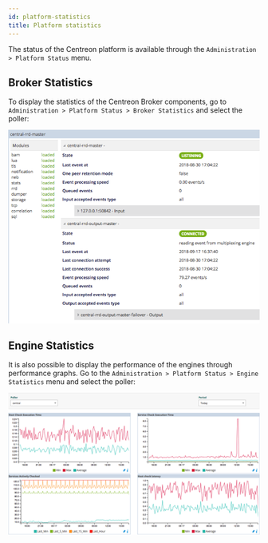 ```yaml
---
id: platform-statistics
title: Platform statistics
---
```


The status of the Centreon platform is available through the `Administration >
Platform Status` menu.

## Broker Statistics

To display the statistics of the Centreon Broker components, go to
`Administration > Platform Status > Broker Statistics` and select the
poller:

![image](../assets/administration/statistics-broker.png)

## Engine Statistics

It is also possible to display the performance of the engines through
performance graphs. Go to the `Administration > Platform Status > Engine
Statistics` menu and select the poller:

![image](../assets/administration/statistics-engine.png)
